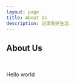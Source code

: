 ```yaml
---
layout: page
title: About Us
description: 记录美好生活.
---
```



## About Us

&nbsp;

Hello world

&nbsp;

&nbsp;

&nbsp;

